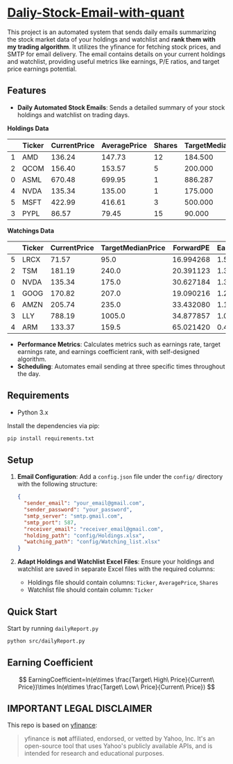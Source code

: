 # **[Daliy-Stock-Email-with-quant](https://github.com/labourer-Lucas/Daliy-Stock-Email-with-quant)**

This project is an automated system that sends daily emails summarizing the stock market data of your holdings and watchlist and **rank them with my trading algorithm**. It utilizes the yfinance for fetching stock prices, and SMTP for email delivery. The email contains details on your current holdings and watchlist, providing useful metrics like earnings, P/E ratios, and target price earnings potential.

## Features

- **Daily Automated Stock Emails**: Sends a detailed summary of your stock holdings and watchlist on trading days.

**Holdings Data**

|      | Ticker | CurrentPrice | AveragePrice | Shares | TargetMedianPrice | ForwardPE | EarningCoefficient | Earning | EarningRate | TargetEarningRate | EarningCoefficientRank |
| ---- | ------ | ------------ | ------------ | ------ | ----------------- | --------- | ------------------ | ------- | ----------- | ----------------- | ---------------------- |
| 1    | AMD    | 136.24       | 147.73       | 12     | 184.500           | 26.509449 | 1.718232           | -137.88 | -8.43%      | 35.42%            | 1.0                    |
| 2    | QCOM   | 156.40       | 153.57       | 5      | 200.000           | 12.630024 | 1.581188           | 14.15   | 1.81%       | 27.88%            | 2.0                    |
| 0    | ASML   | 670.48       | 699.95       | 1      | 886.287           | 28.834303 | 1.394849           | -29.47  | -4.40%      | 32.19%            | 3.0                    |
| 4    | NVDA   | 135.34       | 135.00       | 1      | 175.000           | 30.627184 | 1.367748           | 0.34    | 0.25%       | 29.30%            | 4.0                    |
| 5    | MSFT   | 422.99       | 416.61       | 3      | 500.000           | 28.131836 | 1.340007           | 19.14   | 1.51%       | 18.21%            | 5.0                    |
| 3    | PYPL   | 86.57        | 79.45        | 15     | 90.000            | 17.712496 | 1.076854           | 106.80  | 8.22%       | 3.96%             | 6.0                    |

**Watchings Data**

|      | Ticker | CurrentPrice | TargetMedianPrice | ForwardPE | EarningCoefficient | TargetHigh | TargetLow | TargetEarningRate | EarningCoefficientRank |
| ---- | ------ | ------------ | ----------------- | --------- | ------------------ | ---------- | --------- | ----------------- | ---------------------- |
| 5    | LRCX   | 71.57        | 95.0              | 16.994268 | 1.534127           | 114.0      | 75.0      | 32.74%            | 1.0                    |
| 2    | TSM    | 181.19       | 240.0             | 20.391123 | 1.371089           | 265.0      | 180.0     | 32.46%            | 2.0                    |
| 0    | NVDA   | 135.34       | 175.0             | 30.627184 | 1.367748           | 220.0      | 125.0     | 29.30%            | 3.0                    |
| 1    | GOOG   | 170.82       | 207.0             | 19.090216 | 1.252738           | 225.0      | 167.8     | 21.18%            | 4.0                    |
| 6    | AMZN   | 205.74       | 235.0             | 33.432080 | 1.148664           | 285.0      | 180.0     | 14.22%            | 5.0                    |
| 3    | LLY    | 788.19       | 1005.0            | 34.877857 | 1.013006           | 1250.0     | 580.0     | 27.51%            | 6.0                    |
| 4    | ARM    | 133.37       | 159.5             | 65.021420 | 0.416678           | 200.0      | 66.0      | 19.59%            | 7.0                    |

- **Performance Metrics**: Calculates metrics such as earnings rate, target earnings rate, and earnings coefficient rank, with self-designed algorithm.
- **Scheduling**: Automates email sending at three specific times throughout the day.

## Requirements

- Python 3.x

Install the dependencies via pip:

```bash
pip install requirements.txt
```

## Setup

1. **Email Configuration**: Add a `config.json` file under the `config/` directory with the following structure:

   ```json
   {
     "sender_email": "your_email@gmail.com",
     "sender_password": "your_password",
     "smtp_server": "smtp.gmail.com",
     "smtp_port": 587,
     "receiver_email": "receiver_email@gmail.com",
     "holding_path": "config/Holdings.xlsx",
     "watching_path": "config/Watching_list.xlsx"
   }
   ```

2. **Adapt Holdings and Watchlist Excel Files**: Ensure your holdings and watchlist are saved in separate Excel files with the required columns:

   - Holdings file should contain columns: `Ticker`, `AveragePrice`, `Shares`
   - Watchlist file should contain column: `Ticker`

## Quick Start

Start by running  `dailyReport.py`

```bash
python src/dailyReport.py
```

## Earning Coefficient

$$
EarningCoefficient=ln(e\times \frac{Target\ High\ Price}{Current\ Price})\times ln(e\times \frac{Target\ Low\ Price}{Current\ Price})
$$



## IMPORTANT LEGAL DISCLAIMER

This repo is based on [yfinance](https://github.com/ranaroussi/yfinance):

> yfinance is **not** affiliated, endorsed, or vetted by Yahoo, Inc. It's an open-source tool that uses Yahoo's publicly available APIs, and is intended for research and educational purposes.

